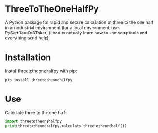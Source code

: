 # ThreeToTheOneHalfPy

A Python package for rapid and secure calculation of three to the one half in an industrial environment
(for a local environment, use PySqrtRootOf3Taker)
(i had to actually learn how to use setuptools and everything send help)

# Installation

Install threetotheonehalfpy with pip:
```
pip install threetotheonehalfpy
```

# Use

Calculate three to the one half:
```python
import threetotheonehalfpy
print(threetotheonehalfpy.calculate.threetotheonehalf())
```
